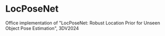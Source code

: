 # LocPoseNet
Office implementation of "LocPoseNet: Robust Location Prior for Unseen Object Pose Estimation", 3DV2024
